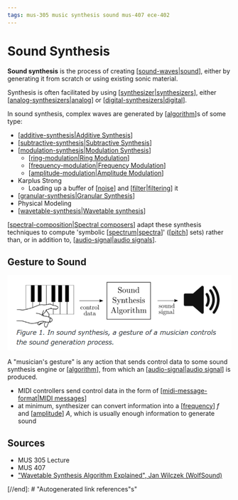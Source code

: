 ```yaml
---
tags: mus-305 music synthesis sound mus-407 ece-402
---
```


# Sound Synthesis

**Sound synthesis** is the process of creating [[sound-waves|sound]], either by generating it from scratch or using existing sonic material.

Synthesis is often facilitated by using [[synthesizer|synthesizers]], either [[analog-synthesizers|analog]] or [[digital-synthesizers|digital]].

In sound synthesis, complex waves are generated by [[algorithm]]s of some type:

- [[additive-synthesis|Additive Synthesis]]
- [[subtractive-synthesis|Subtractive Synthesis]]
- [[modulation-synthesis|Modulation Synthesis]]
  - [[ring-modulation|Ring Modulation]]
  - [[frequency-modulation|Frequency Modulation]]
  - [[amplitude-modulation|Amplitude Modulation]]
- Karplus Strong
  - Loading up a buffer of [[noise]] and [[filter|filtering]] it
- [[granular-synthesis|Granular Synthesis]]
- Physical Modeling
- [[wavetable-synthesis|Wavetable synthesis]]

[[spectral-composition|Spectral composers]] adapt these synthesis techniques to compute 'symbolic [[spectrum|spectra]]' ([[pitch]] sets) rather than, or in addition to, [[audio-signal|audio signals]].

## Gesture to Sound

![Musician's gesture to sound](../public/attachments/gesture-to-sound.png)

A "musician's gesture" is any action that sends control data to some sound synthesis engine or [[algorithm]], from which an [[audio-signal|audio signal]] is produced.

- MIDI controllers send control data in the form of [[midi-message-format|MIDI messages]]
- at minimum, synthesizer can convert information into a [[frequency]] $f$ and [[amplitude]] $A$, which is usually enough information to generate sound

## Sources

- MUS 305 Lecture
- MUS 407
- ["Wavetable Synthesis Algorithm Explained", Jan Wilczek (WolfSound)](https://www.thewolfsound.com/sound-synthesis/wavetable-synthesis-algorithm/)

[//begin]: # "Autogenerated link references for markdown compatibility"
[sound-waves|sound]: sound-waves "Sound Waves"
[synthesizer|synthesizers]: synthesizer "Synthesizer"
[analog-synthesizers|analog]: analog-synthesizers "Analog Synthesizers"
[digital-synthesizers|digital]: digital-synthesizers "Digital Synthesizers"
[algorithm]: algorithm "Algorithm"
[additive-synthesis|Additive Synthesis]: additive-synthesis "Additive Synthesis"
[subtractive-synthesis|Subtractive Synthesis]: subtractive-synthesis "Subtractive Synthesis"
[modulation-synthesis|Modulation Synthesis]: modulation-synthesis "Modulation Synthesis"
[ring-modulation|Ring Modulation]: ring-modulation "Ring Modulation"
[frequency-modulation|Frequency Modulation]: frequency-modulation "Frequency Modulation"
[amplitude-modulation|Amplitude Modulation]: amplitude-modulation "Amplitude Modulation"
[noise]: noise "Noise"
[filter|filtering]: filter "Filter"
[granular-synthesis|Granular Synthesis]: granular-synthesis "Granular Synthesis"
[wavetable-synthesis|Wavetable synthesis]: wavetable-synthesis "Wavetable Synthesis"
[spectral-composition|Spectral composers]: spectral-composition "Spectral Composition"
[spectrum|spectra]: spectrum "Spectrum"
[pitch]: pitch "Pitch"
[audio-signal|audio signals]: audio-signal "Audio Signal"
[audio-signal|audio signal]: audio-signal "Audio Signal"
[midi-message-format|MIDI messages]: midi-message-format "MIDI Message Format"
[frequency]: frequency "Frequency"
[amplitude]: amplitude "Amplitude"
[//end]: # "Autogenerated link references"s"
